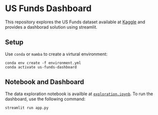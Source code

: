 # US Funds Dashboard

This repository explores the US Funds dataset available at [Kaggle](https://www.kaggle.com/datasets/stefanoleone992/mutual-funds-and-etfs) and provides a dashborad solution using streamlit.

## Setup

Use `conda` or `mamba` to create a virtural environment:

```
conda env create -f environment.yml
conda activate us-funds-dashboard
```

## Notebook and Dashboard

The data exploration notebook is availble at [`exploration.ipynb`](exploration.ipynb). To run the dashboard, use the following command:

```
streamlit run app.py
```